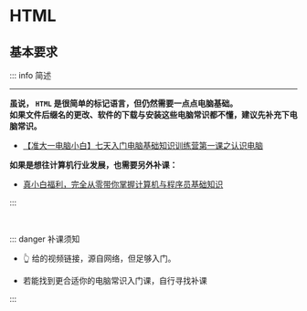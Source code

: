# HTML


## 基本要求

::: info  <Badge type='info'>简述</Badge>

---

**虽说， `HTML` 是很简单的标记语言，但仍然需要一点点电脑基础。<br/> 如果文件后缀名的更改、软件的下载与安装这些电脑常识都不懂，建议先补充下电脑常识。**

- [【准大一电脑小白】七天入门电脑基础知识训练营第一课之认识电脑](https://www.bilibili.com/video/BV1mN411h7md/?spm_id_from=333.788&vd_source=e69282b186363aa56c436669fa5b11e8)


**如果是想往计算机行业发展，也需要另外补课：**

- [真小白福利，完全从零带你掌握计算机与程序员基础知识](https://www.bilibili.com/video/BV1YA411871j/?p=4&spm_id_from=pageDriver&vd_source=e69282b186363aa56c436669fa5b11e8)

:::


<br>

::: danger  <Badge type='danger'>补课须知</Badge>

- 👆 给的视频链接，源自网络，但足够入门。

- 若能找到更合适你的电脑常识入门课，自行寻找补课

:::








